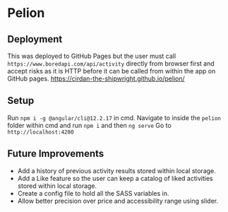 # Pelion
## Deployment
This was deployed to GitHub Pages but the user must call `https://www.boredapi.com/api/activity` directly from browser first and accept risks as it is HTTP before 
it can be called from within the app on GitHub pages.
https://cirdan-the-shipwright.github.io/pelion/

## Setup
Run `npm i -g @angular/cli@12.2.17` in cmd.
Navigate to inside the `pelion` folder within cmd and run `npm i` and then `ng serve`
Go to `http://localhost:4200`

## Future Improvements
- Add a history of previous activity results stored within local storage.
- Add a Like feature so the user can keep a catalog of liked activities stored within local storage.
- Create a config file to hold all the SASS variables in.
- Allow better precision over price and accessibility range using slider.

